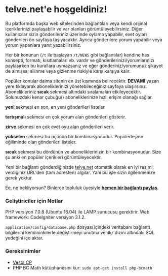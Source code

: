 # telve.net'e hoşgeldiniz!

Bu platformda başka web sitelerinden bağlantıları veya kendi orijinal içeriklerinizi paylaşabilir ve var olanları görüntüleyebilirsiniz. Diğer kullanıcılar sizin gönderileriniz üzerinde oylama yapabilir, evet oyları gönderileri ön sayfaya taşıyacaktır. Ayrıca gönderilere yorum yapabilir veya yorum yapanlara yanıt yazabilirsiniz.

Her bir konunun (`/t` ile başlayan `/t/NEWS` gibi bağlantılar) kendine has konsepti, formatı, kısıtlamaları vb. vardır ve gönderilerinizi/yorumlarınızı paylaşırken bu kurallara uymazsanız ve eğer gönderiniz/yorumunuz şikayet de almışsa, silinme veya gizlenme riskiyle karşı karşıya kalır.

Popüler konular daima sitenin en üst kısmında belirecektir. **DEVAMI<span class="glyphicon glyphicon-chevron-right" style="font-size:12px"></span>** yazan yere tıklayarak aboneliklerinizi yönetebileceğiniz sayfaya ulaşırsınız. Abonelikleriniz **sıcak<span class="glyphicon glyphicon-fire" style="font-size:12px"></span>** sekmesi altındaki sıralamaları etkileyecektir. Solunuzdaki kenar çubuğu(**<span class="glyphicon glyphicon-indent-left" style="font-size:12px"></span>**) aboneliklerinize hızlı erişim olanağı sağlar.

**yeni<span class="glyphicon glyphicon-gift" style="font-size:12px"></span>** sekmesi en son, en yeni gönderileri listeler.

**tartışmalı<span class="glyphicon glyphicon-comment" style="font-size:12px"></span>** sekmesi en çok yorum alan gönderileri gösterir.

**zirve<span class="glyphicon glyphicon-circle-arrow-up" style="font-size:12px"></span>** sekmesi en çok evet oyu alan gönderileri verir.

**yükselen<span class="glyphicon glyphicon-signal" style="font-size:12px"></span>** sekmesi bu üçünün bir kombinasyonudur. Popülerleşme eğiliminde olan gönderileri listeler.

**sıcak<span class="glyphicon glyphicon-fire" style="font-size:12px"></span>** sekmesi bu dördünün ve aboneliklerinizin bir kombinasyonudur. Size şu anki en popüler içerikleri görüntüleyecektir.

Yeni bir bağlantı gönderdiğinizde [telve.net](http://telve.net) otomatik olarak en iyi resimi, verdiğiniz URL'den (tam adresten) algılar. Yani bu işle sizin ilgilenmenize gerek yoktur.

Ee, ne bekliyorsun? Binlerce topluluk üyesiyle **[hemen bir bağlantı paylaş](/gonder)**.

### Geliştiriciler için Notlar

PHP versiyon 7.0.8 (Ubuntu 16.04) ile LAMP sunucusu gerektirir. Web framework: CodeIgniter versiyon 3.1.2.

`application/config/database.php` dosyası içindeki veritabanı bağlantı bilgilerini kendininkilerle değiştirmeyi unutma ve `db/` dizini altındaki SQL yedeğini içe aktar.

### Gereksinimler

* [Vesta CP](https://vestacp.com/#install)
* PHP BC Math kütüphanesini kur: `sudo apt-get install php-bcmath`
